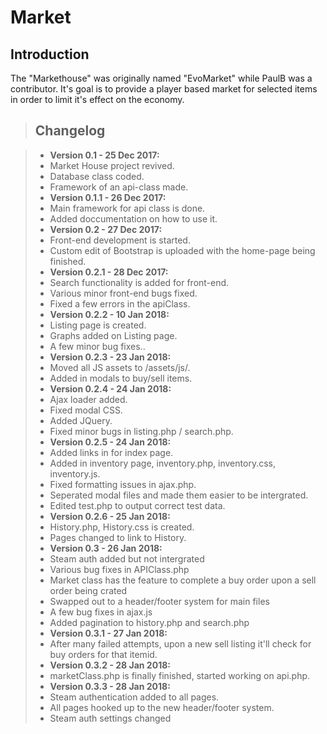 # Market

## Introduction
The "Markethouse" was originally named "EvoMarket" while PaulB was a contributor.
It's goal is to provide a player based market for selected items in order to limit it's effect on the economy.

> ## Changelog

> - **Version 0.1 - 25 Dec 2017:**
> - Market House project revived.
> - Database class coded.
> - Framework of an api-class made.
> - **Version 0.1.1 - 26 Dec 2017:**
> - Main framework for api class is done.
> - Added doccumentation on how to use it.
> - **Version 0.2 - 27 Dec 2017:**
> - Front-end development is started.
> - Custom edit of Bootstrap is uploaded with the home-page being finished.
> - **Version 0.2.1 - 28 Dec 2017:**
> - Search functionality is added for front-end.
> - Various minor front-end bugs fixed.
> - Fixed a few errors in the apiClass.
> - **Version 0.2.2 - 10 Jan 2018:**
> - Listing page is created.
> - Graphs added on Listing page.
> - A few minor bug fixes..
> - **Version 0.2.3 - 23 Jan 2018:**
> - Moved all JS assets to /assets/js/.
> - Added in modals to buy/sell items.
> - **Version 0.2.4 - 24 Jan 2018:**
> - Ajax loader added.
> - Fixed modal CSS.
> - Added JQuery.
> - Fixed minor bugs in listing.php / search.php.
> - **Version 0.2.5 - 24 Jan 2018:**
> - Added links in for index page.
> - Added in inventory page, inventory.php, inventory.css, inventory.js.
> - Fixed formatting issues in ajax.php.
> - Seperated modal files and made them easier to be intergrated.
> - Edited test.php to output correct test data.
> - **Version 0.2.6 - 25 Jan 2018:**
> - History.php, History.css is created.
> - Pages changed to link to History.
> - **Version 0.3 - 26 Jan 2018:**
> - Steam auth added but not intergrated
> - Various bug fixes in APIClass.php
> - Market class has the feature to complete a buy order upon a sell order being crated
> - Swapped out to a header/footer system for main files
> - A few bug fixes in ajax.js
> - Added pagination to history.php and search.php
> - **Version 0.3.1 - 27 Jan 2018:**
> - After many failed attempts, upon a new sell listing it'll check for buy orders for that itemid.
> - **Version 0.3.2 - 28 Jan 2018:**
> - marketClass.php is finally finished, started working on api.php.
> - **Version 0.3.3 - 28 Jan 2018:**
> - Steam authentication added to all pages.
> - All pages hooked up to the new header/footer system.
> - Steam auth settings changed

